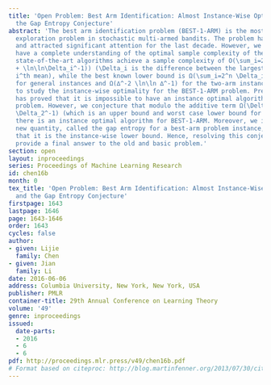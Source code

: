 ```yaml
---
title: 'Open Problem: Best Arm Identification: Almost Instance-Wise Optimality and
  the Gap Entropy Conjecture'
abstract: 'The best arm identification problem (BEST-1-ARM) is the most basic pure
  exploration problem in stochastic multi-armed bandits. The problem has a long history
  and attracted significant attention for the last decade. However, we do not yet
  have a complete understanding of the optimal sample complexity of the problem: The
  state-of-the-art algorithms achieve a sample complexity of O(\sum_i=2^n \Delta_i^-2(\lnδ^-1
  + \ln\ln\Delta_i^-1)) (\Delta_i is the difference between the largest mean and the
  i^th mean), while the best known lower bound is Ω(\sum_i=2^n \Delta_i^-2\lnδ^-1)
  for general instances and Ω(∆^-2 \ln\ln ∆^-1) for the two-arm instances. We propose
  to study the instance-wise optimality for the BEST-1-ARM problem. Previous work
  has proved that it is impossible to have an instance optimal algorithm for the 2-arm
  problem. However, we conjecture that modulo the additive term Ω(\Delta_2^-2 \ln\ln
  \Delta_2^-1) (which is an upper bound and worst case lower bound for the 2-arm problem),
  there is an instance optimal algorithm for BEST-1-ARM. Moreover, we introduce a
  new quantity, called the gap entropy for a best-arm problem instance, and conjecture
  that it is the instance-wise lower bound. Hence, resolving this conjecture would
  provide a final answer to the old and basic problem.'
section: open
layout: inproceedings
series: Proceedings of Machine Learning Research
id: chen16b
month: 0
tex_title: 'Open Problem: Best Arm Identification: Almost Instance-Wise Optimality
  and the Gap Entropy Conjecture'
firstpage: 1643
lastpage: 1646
page: 1643-1646
order: 1643
cycles: false
author:
- given: Lijie
  family: Chen
- given: Jian
  family: Li
date: 2016-06-06
address: Columbia University, New York, New York, USA
publisher: PMLR
container-title: 29th Annual Conference on Learning Theory
volume: '49'
genre: inproceedings
issued:
  date-parts:
  - 2016
  - 6
  - 6
pdf: http://proceedings.mlr.press/v49/chen16b.pdf
# Format based on citeproc: http://blog.martinfenner.org/2013/07/30/citeproc-yaml-for-bibliographies/
---
```

